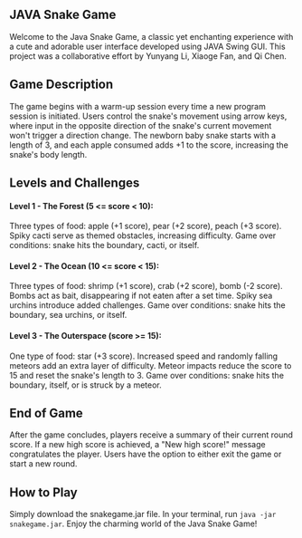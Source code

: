 ## JAVA Snake Game
Welcome to the Java Snake Game, a classic yet enchanting experience with a cute and adorable user interface developed using JAVA Swing GUI. This project was a collaborative effort by Yunyang Li, Xiaoge Fan, and Qi Chen.

## Game Description
The game begins with a warm-up session every time a new program session is initiated. Users control the snake's movement using arrow keys, where input in the opposite direction of the snake's current movement won't trigger a direction change. The newborn baby snake starts with a length of 3, and each apple consumed adds +1 to the score, increasing the snake's body length.

## Levels and Challenges
#### Level 1 - The Forest (5 <= score < 10):

Three types of food: apple (+1 score), pear (+2 score), peach (+3 score).
Spiky cacti serve as themed obstacles, increasing difficulty.
Game over conditions: snake hits the boundary, cacti, or itself.
#### Level 2 - The Ocean (10 <= score < 15):

Three types of food: shrimp (+1 score), crab (+2 score), bomb (-2 score).
Bombs act as bait, disappearing if not eaten after a set time.
Spiky sea urchins introduce added challenges.
Game over conditions: snake hits the boundary, sea urchins, or itself.
#### Level 3 - The Outerspace (score >= 15):

One type of food: star (+3 score).
Increased speed and randomly falling meteors add an extra layer of difficulty.
Meteor impacts reduce the score to 15 and reset the snake's length to 3.
Game over conditions: snake hits the boundary, itself, or is struck by a meteor.
## End of Game
After the game concludes, players receive a summary of their current round score. If a new high score is achieved, a "New high score!" message congratulates the player. Users have the option to either exit the game or start a new round.

## How to Play
Simply download the snakegame.jar file.
In your terminal, run ```java -jar snakegame.jar```.
Enjoy the charming world of the Java Snake Game!

